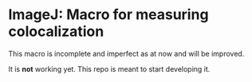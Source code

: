 # ImageJ: Macro for measuring colocalization

This macro is incomplete and imperfect as at now and will be improved.

It is **not** working yet. This repo is meant to start developing it.
